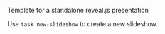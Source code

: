 Template for a standalone reveal.js presentation

Use `task new-slideshow` to create a new slideshow.

